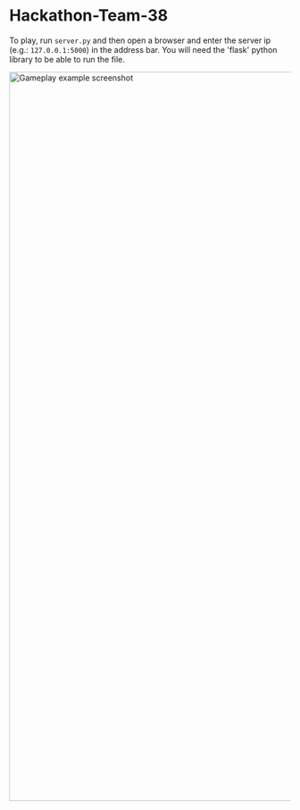 # Hackathon-Team-38

To play, run ```server.py``` and then open a browser and enter the server ip (e.g.: ```127.0.0.1:5000```) in the address bar.
You will need the 'flask' python library to be able to run the file.

<img width="1305" alt="Gameplay example screenshot" src="https://github.com/Firecracker123/Hackathon-Team-38/assets/97787818/0ad5f161-618b-469a-b78e-5f8a1d7d4412">
